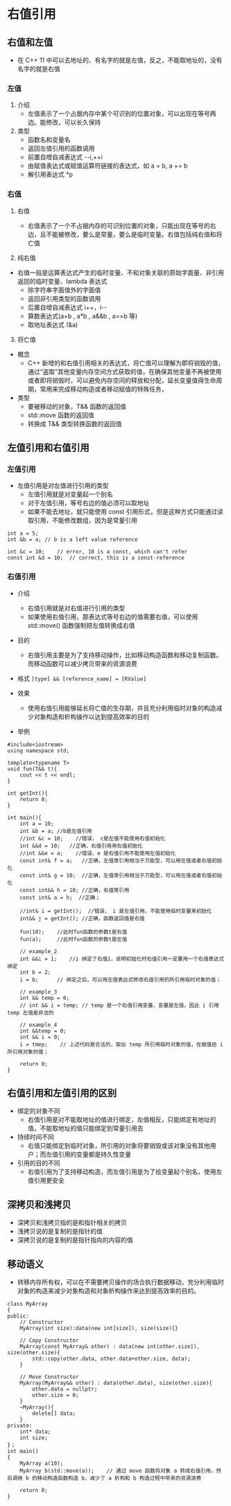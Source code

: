 # 右值引用

## 右值和左值
+ 在 C++ 11 中可以去地址的、有名字的就是左值，反之，不能取地址的，没有名字的就是右值
### 左值
1. 介绍
    - 左值表示了一个占据内存中某个可识别的位置对象，可以出现在等号两边。能修改，可以长久保持
2. 类型
    - 函数名和变量名
    - 返回左值引用的函数调用
    - 前置自增自减表达式 --i,++i
    - 由赋值表达式或赋值运算符链接的表达式，如 a = b, a += b
    - 解引用表达式 *p

### 右值
1. 右值
    - 右值表示了一个不占据内存的可识别位置的对象，只能出现在等号的右边，且不能被修改，要么是常量，要么是临时变量。右值包括纯右值和将亡值

2. 纯右值
+ 右值一般是运算表达式产生的临时变量、不和对象关联的原始字面量、非引用返回的临时变量、lambda 表达式
    - 除字符串字面值外的字面值
    - 返回非引用类型的函数调用
    - 后置自增自减表达式 i++，i--
    - 算数表达式(a+b , a*b , a&&b , a==b 等)
    - 取地址表达式 (&a)

3. 将亡值
+ 概念
    + C++ 新增的和右值引用相关的表达式，将亡值可以理解为即将销毁的值，通过“盗取”其他变量内存空间方式获取的值，在确保其他变量不再被使用或者即将销毁时，可以避免内存空间的释放和分配，延长变量值得生命周期，常用来完成移动构造或者移动赋值的特殊任务，
+ 类型
    - 要被移动的对象，T&& 函数的返回值
    - std::move 函数的返回值
    - 转换成 T&& 类型转换函数的返回值

## 左值引用和右值引用
### 左值引用
+ 左值引用是对左值进行引用的类型
    + 左值引用就是对变量起一个别名
    + 对于左值引用，等号右边的值必须可以取地址
    + 如果不能去地址，就只能使用 const 引用形式，但是这种方式只能通过读取引用，不能修改数组，因为是常量引用

```
int a = 5;
int &b = a; // b is a left value reference

int &c = 10;    // error, 10 is a const, which can't refer
const int &d = 10;  // correct, this is a const-reference
```

### 右值引用
+ 介绍
    + 右值引用就是对右值进行引用的类型
    + 如果使用右值引用，那表达式等号右边的值需要右值，可以使用 std::move() 函数强制把左值转换成右值
+ 目的
    + 右值引用主要是为了支持移动操作，比如移动构造函数和移动复制函数。而移动函数可以减少拷贝带来的资源浪费

+ 格式
`[type] && [reference_name] = [RValue]`
+ 效果
    - 使用右值引用能够延长将亡值的生存期，并且充分利用临时对象的构造减少对象构造和析构操作以达到提高效率的目的
+ 举例
```
#include<iostream>
using namespace std;

template<typename T>
void fun(T&& t){
    cout << t << endl;
} 

int getInt(){
    return 8;
}

int main(){
    int a = 10;
    int &b = a; //b是左值引用
    //int &c = 10;    //错误， c是左值不能使用右值初始化
    int &&d = 10;   //正确，右值引用用右值初始化
    //int &&e = a;    //错误，e 是右值引用不能使用左值初始化
    const int& f = a;   //正确，左值常引用相当于万能型，可以用左值或者右值初始化
    const int& g = 10;  //正确，左值常引用相当于万能型，可以用左值或者右值初始化
    const int&& h = 10; //正确，右值常引用
    const int& a = h;  //正确；

    //int& i = getInt();  //错误， i 是左值引用，不能使用临时变量来初始化
    int&& j = getInt(); //正确，函数返回值是右值

    fun(10);    //此时fun函数的参数t是右值
    fun(a);     //此时fun函数的参数t是左值

    // example_2
    int &&i = 1;    //i 绑定了右值1，说明初始化时右值引用一定要用一个右值表达式绑定
    int b = 2;
    i = b;      // 绑定之后，可以用左值表达式修改右值引用的所引用临时对象的值；

    // example_3
    int && temp = 0;
    // int && i = temp; // temp 是一个右值引用变量，变量是左值，因此 i 引用 temp 左值是非法的

    // example_4
    int &&temp = 0;
    int && i = 0;
    i = tmep;    // 上述代码是合法的，取出 temp 所引用临时对象的值，在赋值给 i 所引用对象的值；

    return 0;
}
```

## 右值引用和左值引用的区别
+ 绑定的对象不同
    - 右值引用是对不能取地址的值进行绑定，左值相反，只能绑定有地址的值，不能取地址的值只能绑定到常量引用去
+ 持续时间不同
    - 右值只能绑定到临时对象，所引用的对象将要销毁或该对象没有其他用户；而左值引用的变量都是持久性变量
+ 引用的目的不同
    - 右值引用为了支持移动构造，而左值引用是为了给变量起个别名，使用左值引用更安全

## 深拷贝和浅拷贝
+ 深拷贝和浅拷贝指的是和指针相关的拷贝
+ 浅拷贝说的是复制的是指针的值
+ 深拷贝说的是复制的是指针指向的内容的值

## 移动语义
+ 转移内存所有权，可以在不需要拷贝操作的场合执行数据移动，充分利用临时对象的构造来减少对象构造和对象析构操作来达到提高效率的目的。

```
class MyArray
{
public:
    // Constructor
    MyArray(int size):data(new int[size]), size(size){}

    // Copy Constructor
    MyArray(const MyArray& other) : data(new int[other.size]), size(other.size){
        std::copy(other.data, other.data+other.size, data);
    }

    // Move Constructor
    MyArray(MyArray&& other) : data(other.data), size(other.size){
        other.data = nullptr;
        other.size = 0;
    }
    ~MyArray(){
        delete[] data;
    }
private:
    int* data;
    int size;
}；
int main()
{
    MyArray a(10);
    MyArray b(std::move(a));    // 通过 move 函数将对象 a 转成右值引用，然后调用 b 的移动构造函数构造 b，减少了 a 析构和 b 构造过程中带来的资源浪费

    return 0;
}
```